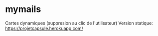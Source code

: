 # mymails
Cartes dynamiques (suppresion au clic de l'utilisateur)
Version statique: https://projetcapsule.herokuapp.com/
